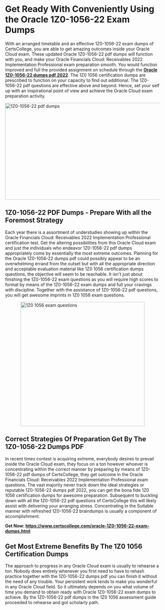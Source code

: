 <h1><strong>Get Ready With Conveniently Using the Oracle 1Z0-1056-22 Exam Dumps&nbsp;</strong></h1>
<p><span style="font-weight: 400;">With an arranged timetable and an effective  1Z0-1056-22 exam dumps of CertsCollege, you are able to get amazing outcomes inside your Oracle Cloud exam. These updated Oracle 1Z0-1056-22 pdf dumps will function with you, and make your Oracle Financials Cloud: Receivables 2022 Implementation Professional exam preparation smooth. You would function improved and full the provided assignment on schedule through the <strong><a href="https://www.certscollege.com/oracle-1Z0-1056-22-exam-dumps.html">Oracle 1Z0-1056-22 dumps pdf 2022</a></strong>. The 1Z0 1056 certification dumps are prescribed to function on your capacity to find out additional. The  1Z0-1056-22 pdf questions are effective above and beyond. Hence, set your self up with an inspirational point of view and achieve the Oracle Cloud exam preparation activity.&nbsp;</span></p>
<p><span style="font-weight: 400;"><img style="display: block; margin-left: auto; margin-right: auto;" src="https://i.ibb.co/CPDK3ps/Yellow-and-Blue-Initiative-Blog-Banner.png" alt="1Z0-1056-22 pdf dumps" width="559" height="315" /></span></p>
<h2><strong>1Z0-1056-22 PDF Dumps - Prepare With all the Foremost Strategy</strong></h2>
<p><span style="font-weight: 400;">Each year there is a assortment of understudies showing up within the Oracle Financials Cloud: Receivables 2022 Implementation Professional certification test. Get the altering possibilities from this Oracle Cloud exam and just the individuals who endeavor 1Z0-1056-22 pdf dumps appropriately come by essentially the most extreme outcomes. Planning for the Oracle 1Z0-1056-22 dumps pdf could possibly appear to be an overwhelming errand from the outset but with all the appropriate direction and acceptable evaluation material like 1Z0 1056 certification dumps questions, the objective will seem to be reachable. It isn't just about finishing the 1Z0-1056-22 exam questions as you will require high scores to format by means of the 1Z0-1056-22 exam dumps and full your cravings with discipline. Together with the assistance of 1Z0-1056-22 pdf questions, you will get awesome imprints in 1Z0 1056 exam questions.</span></p>
<p><span style="font-weight: 400;"><a href="https://tinyurl.com/2jkct29d"><img style="display: block; margin-left: auto; margin-right: auto;" src="https://i.ibb.co/9tMrhdY/Teacher-Appreciation-Invitation.png" alt="1Z0 1056 exam questions " width="404" height="404" /></a></span></p>
<h2><strong>Correct Strategies Of Preparation Get By The 1Z0-1056-22 Dumps PDF</strong></h2>
<p><span style="font-weight: 400;">In recent times contest is acquiring extreme, everybody desires to prevail inside the Oracle Cloud exam, they focus on a ton however whoever is concentrating within the correct manner by preparing by means of 1Z0-1056-22 pdf dumps of CertsCollege, they get outcome in the Oracle Financials Cloud: Receivables 2022 Implementation Professional exam questions. The vast majority never track down the ideal strategies or reputable 1Z0-1056-22 dumps pdf 2022, you can get the bona fide 1Z0 1056 certification dumps for awesome preparation. Subsequent to buckling down with all the  1Z0-1056-22 pdf questions of CertsCollege this will likely assist with delivering your arranging stress. Concentrating in the Suitable manner with refreshed 1Z0-1056-22 braindumps is usually a component of accomplishment.</span></p>
<p><span style="font-weight: 400;"><strong>Get Now: <a href="https://www.certscollege.com/oracle-1Z0-1056-22-exam-dumps.html">https://www.certscollege.com/oracle-1Z0-1056-22-exam-dumps.html</a></strong></span></p>
<h2><strong>Get Most Extreme Benefits By The 1Z0 1056 Certification Dumps</strong></h2>
<p><span style="font-weight: 400;">The approach to progress in any Oracle Cloud exam is usually to rehearse a ton. Nobody does entirely whenever you first need to have to rehash practice together with the 1Z0-1056-22 dumps pdf you can finish it without the need of any trouble. Your persistent work tends to make you wonderful in any Oracle Cloud field. So it ultimately depends on you what volume of time you demand to obtain ready with Oracle 1Z0-1056-22 exam dumps to achieve. By the 1Z0-1056-22 pdf dumps in the 1Z0 1056 assessment guide proceeded to rehearse and got scholarly path.</span></p>
